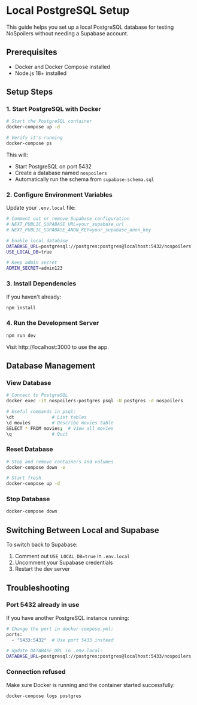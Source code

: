 # Local PostgreSQL Setup

This guide helps you set up a local PostgreSQL database for testing NoSpoilers without needing a Supabase account.

## Prerequisites
- Docker and Docker Compose installed
- Node.js 18+ installed

## Setup Steps

### 1. Start PostgreSQL with Docker

```bash
# Start the PostgreSQL container
docker-compose up -d

# Verify it's running
docker-compose ps
```

This will:
- Start PostgreSQL on port 5432
- Create a database named `nospoilers`
- Automatically run the schema from `supabase-schema.sql`

### 2. Configure Environment Variables

Update your `.env.local` file:

```bash
# Comment out or remove Supabase configuration
# NEXT_PUBLIC_SUPABASE_URL=your_supabase_url
# NEXT_PUBLIC_SUPABASE_ANON_KEY=your_supabase_anon_key

# Enable local database
DATABASE_URL=postgresql://postgres:postgres@localhost:5432/nospoilers
USE_LOCAL_DB=true

# Keep admin secret
ADMIN_SECRET=admin123
```

### 3. Install Dependencies

If you haven't already:
```bash
npm install
```

### 4. Run the Development Server

```bash
npm run dev
```

Visit http://localhost:3000 to use the app.

## Database Management

### View Database
```bash
# Connect to PostgreSQL
docker exec -it nospoilers-postgres psql -U postgres -d nospoilers

# Useful commands in psql:
\dt              # List tables
\d movies        # Describe movies table
SELECT * FROM movies;  # View all movies
\q               # Quit
```

### Reset Database
```bash
# Stop and remove containers and volumes
docker-compose down -v

# Start fresh
docker-compose up -d
```

### Stop Database
```bash
docker-compose down
```

## Switching Between Local and Supabase

To switch back to Supabase:
1. Comment out `USE_LOCAL_DB=true` in `.env.local`
2. Uncomment your Supabase credentials
3. Restart the dev server

## Troubleshooting

### Port 5432 already in use
If you have another PostgreSQL instance running:
```bash
# Change the port in docker-compose.yml:
ports:
  - "5433:5432"  # Use port 5433 instead

# Update DATABASE_URL in .env.local:
DATABASE_URL=postgresql://postgres:postgres@localhost:5433/nospoilers
```

### Connection refused
Make sure Docker is running and the container started successfully:
```bash
docker-compose logs postgres
```
